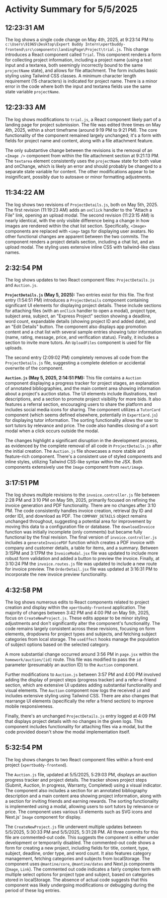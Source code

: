 # Activity Summary for 5/5/2025

## 12:23:31 AM
The log shows a single code change on May 4th, 2025, at 9:23:14 PM to `c:\Users\91965\Desktop\Expert Buddy Intern\xpertbuddy-frontend\src\components\landingPage\Project\trial.js`.  This change introduces a React component called `Trial`. This component renders a form for collecting project information, including a project name (using a text input and a textarea, both seemingly incorrectly bound to the same `projectName` state), and allows for file attachment.  The form includes basic styling using Tailwind CSS classes.  A minimum character length requirement (15 characters) is indicated for project name.  There is a minor error in the code where both the input and textarea fields use the same state variable `projectName`.


## 12:23:33 AM
The log shows modifications to `trial.js`, a React component likely part of a landing page for project submission.  The file was edited three times on May 4th, 2025, within a short timeframe (around 9:19 PM to 9:21 PM).  The core functionality of the component remained largely unchanged; it's a form with fields for project name and content, along with a file attachment feature.

The only substantive change between the revisions is the removal of an `<Image />` component from within the file attachment section at 9:21:13 PM. The `textarea` element consistently uses the `projectName` state for both value and onChange, which is likely an error and should probably be changed to a separate state variable for content.  The other modifications appear to be insignificant, possibly due to autosave or minor formatting adjustments.


## 11:34:22 AM
The log shows two revisions of `ProjectDetails.js`, both on May 5th, 2025.  The first revision (11:19:23 AM) adds an `onClick` handler to the "Attach a File" link, opening an upload modal. The second revision (11:23:15 AM) is nearly identical, with the only visible difference being a change in how images are rendered within the chat list section.  Specifically, `<Image>` components are replaced with `<img>` tags for displaying user avatars.  No other functional changes are apparent between the two commits.  The component renders a project details section, including a chat list, and an upload modal.  The styling uses extensive inline CSS with tailwind-like class names.


## 2:32:54 PM
The log shows updates to two React component files: `ProjectDetails.js` and `Auction.js`.

**`ProjectDetails.js` (May 5, 2025):**  Two entries exist for this file. The first entry (1:54:51 PM) introduces a  `ProjectDetails` component containing significant UI elements for displaying project details.  These include sections for attaching files (with an `onClick` handler to open a modal), project type, subject area, subject, an "Express Project" section showing a deadline, word count, expandable details (showing project ID and added date), and an "Edit Details" button.  The component also displays app promotion content and a chat list with several sample entries showing tutor information (name, rating, message, price, and verification status).  Finally, it includes a section to invite more tutors. An `UploadFiles` component is used for file uploads.

The second entry (2:09:02 PM) completely removes all code from the `ProjectDetails.js` file, suggesting a complete deletion or accidental overwrite of the component.


**`Auction.js` (May 5, 2025, 2:14:51 PM):** This file contains a `Auction` component displaying a progress tracker for project stages,  an explanation of annotated bibliographies, and the main content area showing information about a project's auction status.  The UI elements include illustrations, text descriptions, and a section to promote project visibility for more bids. It also features a referral section, encouraging users to share the platform and includes social media icons for sharing. The component utilizes a `TutorCard` component (which seems defined elsewhere, potentially in `ExpertCard.js`) for displaying tutor information. The sorting functionality allows the user to sort tutors by relevance and price.  The code also handles closing of a sort modal when a click occurs outside the modal.



The changes highlight a significant disruption in the development process, as evidenced by the complete removal of all code in `ProjectDetails.js` after the initial creation.  The `Auction.js` file showcases a more stable and feature-rich component.  There's a consistent use of styled components and inline styles, utilizing Tailwind CSS-like syntax within the JSX.  Both components extensively use the `Image` component from `next/image`.


## 3:17:51 PM
The log shows multiple revisions to the `invoice.controller.js` file between 2:28 PM and 3:10 PM on May 5th, 2025, primarily focused on refining the invoice generation and PDF functionality.  There are no changes after 3:10 PM.  The code consistently handles invoice creation, retrieval (by ID and order ID), and download as PDF.  The `COMPANY_DETAILS` object remains unchanged throughout, suggesting a potential area for improvement by moving this data to a configuration file or database.  The `downloadInvoice` function was initially incomplete (only comments) but became fully functional by the final revision.  The final version of `invoice.controller.js` includes a `generateInvoicePDF` function which creates a PDF invoice with company and customer details, a table for items, and a summary.  Between 3:15PM and 3:17PM the `InvoiceModal.jsx` file was updated to include more robust form validation and added a button to preview the invoice.  Finally, at 3:10:24 PM the `invoice.routes.js` file was updated to include a new route for invoice preview.  The `OrderDetail.jsx` file was updated at 3:16:31 PM to incorporate the new invoice preview functionality.


## 4:32:58 PM
The log shows numerous edits to React components related to project creation and display within the `xpertbuddy-frontend` application.  The majority of changes between 3:42 PM and 4:00 PM on May 5th, 2025,  focus on `CreateNewProject.js`. These edits appear to be minor styling adjustments and don't significantly alter the component's functionality.  The code remains largely consistent across these revisions, focusing on form elements, dropdowns for project types and subjects, and fetching subject categories from local storage.  The `useEffect` hooks manage the population of subject options based on the selected category.

A more substantial change occurred around 3:56 PM in `page.jsx` within the `homework/auction/[id]` route. This file was modified to pass the `id` parameter (presumably an auction ID) to the `Auction` component.

Further modifications to `Auction.js` between 3:57 PM and 4:00 PM involved adding the display of project steps (progress tracker) and a refer-a-friend section, which are extensive UI updates adding substantial functionality and visual elements.  The `Auction` component now logs the received `id` and includes extensive styling using Tailwind CSS.  There are also changes that rearrange UI elements (specifically the refer a friend section) to improve mobile responsiveness.

Finally, there's an unchanged `ProjectDetails.js` entry logged at 4:09 PM that displays project details with no changes in the given logs.  This component includes functionality for attaching files via a modal, but the code provided doesn't show the modal implementation itself.


## 5:32:54 PM
The log shows changes to two React component files within a front-end project (`xpertbuddy-frontend`).

The `Auction.js` file, updated at 5/5/2025, 5:29:03 PM, displays an auction progress tracker and project details.  The tracker shows project steps (Submit, Auction, In progress, Warranty, Completed) using a visual indicator. The component also includes a section for an annotated bibliography description and a main content area showing project information, along with a section for inviting friends and earning rewards.  The sorting functionality is implemented using a modal, allowing users to sort tutors by relevance or price.  The component uses various UI elements such as SVG icons and Next.js' `Image` component for display.

The `CreateNewProject.js` file underwent multiple updates between 5/5/2025, 5:30:33 PM and 5/5/2025, 5:31:28 PM.  All three commits for this file are commented-out code.  This suggests the component is either under development or temporarily disabled. The commented-out code shows a form for creating a new project, including fields for title, content, type, subject, deadline, order type, and word count. It also features category management, fetching categories and subjects from localStorage.  The component uses  `@mantine/core`, `@mantine/dates` and Next.js components (`Image`, `Link`).  The commented out code indicates a fairly complex form with multiple select options for project type and subject, based on categories stored in localStorage.  The absence of actual code suggests that this component was likely undergoing modifications or debugging during the period of these log entries.
